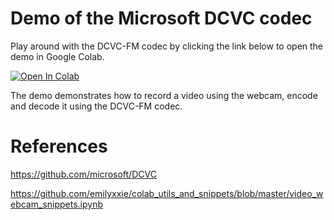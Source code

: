 # Demo of the Microsoft DCVC codec
Play around with the DCVC-FM codec by clicking the link below to open the demo in Google Colab.

[![Open In Colab](https://colab.research.google.com/assets/colab-badge.svg)](https://colab.research.google.com/github/fortytwobits/dsp-media-compression/blob/master/demo-DCVC-FM/DCVC_FM_Record_Video.ipynb)

The demo demonstrates how to record a video using the webcam, encode and decode it using the DCVC-FM codec.

# References
https://github.com/microsoft/DCVC

https://github.com/emilyxxie/colab_utils_and_snippets/blob/master/video_webcam_snippets.ipynb

